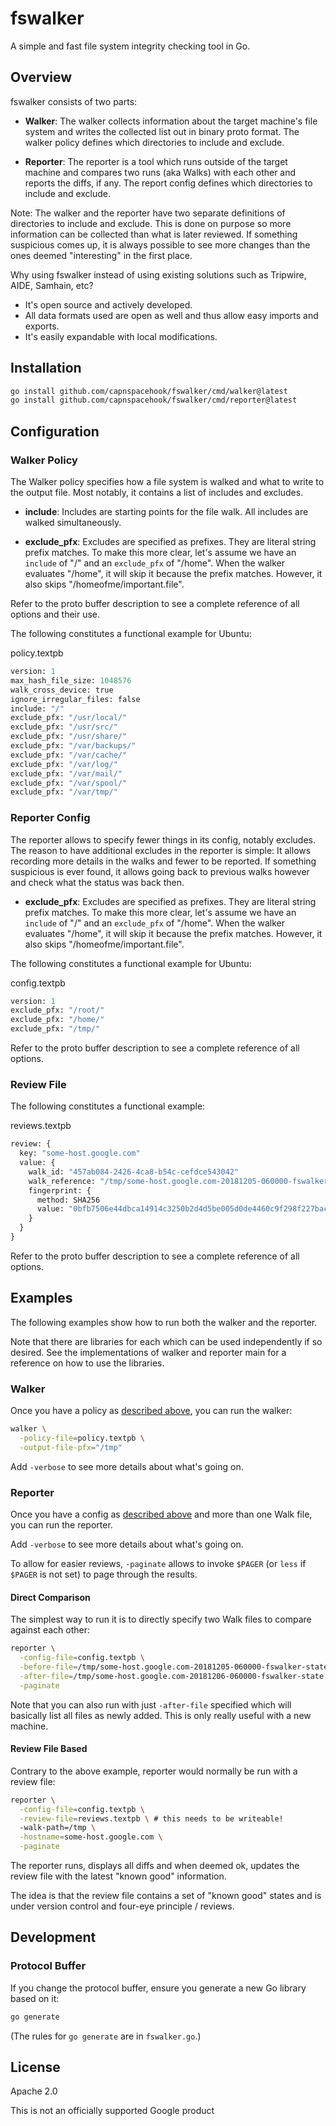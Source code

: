 # fswalker

A simple and fast file system integrity checking tool in Go.

## Overview

fswalker consists of two parts:

*   **Walker**: The walker collects information about the target machine's file
    system and writes the collected list out in binary proto format. The walker
    policy defines which directories to include and exclude.

*   **Reporter**: The reporter is a tool which runs outside of the target
    machine and compares two runs (aka Walks) with each other and reports the
    diffs, if any. The report config defines which
    directories to include and exclude.

Note: The walker and the reporter have two separate definitions of directories
to include and exclude. This is done on purpose so more information can be
collected than what is later reviewed. If something suspicious comes up, it is
always possible to see more changes than the ones deemed "interesting" in the
first place.

Why using fswalker instead of using existing solutions such as Tripwire,
AIDE, Samhain, etc?

*  It's open source and actively developed.
*  All data formats used are open as well and thus allow easy imports and
   exports.
*  It's easily expandable with local modifications.

## Installation

```sh
go install github.com/capnspacehook/fswalker/cmd/walker@latest
go install github.com/capnspacehook/fswalker/cmd/reporter@latest
```

## Configuration

### Walker Policy

The Walker policy specifies how a file system is walked and what to write to the
output file. Most notably, it contains a list of includes and excludes.

*  **include**: Includes are starting points for the file walk. All includes are
   walked simultaneously.

*  **exclude_pfx**: Excludes are specified as prefixes. They are literal string
   prefix matches. To make this more clear, let's assume we have an `include` of
   "/" and an `exclude_pfx` of "/home". When the walker evaluates "/home", it
   will skip it because the prefix matches. However, it also skips
   "/homeofme/important.file".

Refer to the proto buffer description to see a complete reference of all
options and their use.

The following constitutes a functional example for Ubuntu:

policy.textpb

```protobuf
version: 1
max_hash_file_size: 1048576
walk_cross_device: true
ignore_irregular_files: false
include: "/"
exclude_pfx: "/usr/local/"
exclude_pfx: "/usr/src/"
exclude_pfx: "/usr/share/"
exclude_pfx: "/var/backups/"
exclude_pfx: "/var/cache/"
exclude_pfx: "/var/log/"
exclude_pfx: "/var/mail/"
exclude_pfx: "/var/spool/"
exclude_pfx: "/var/tmp/"
```

### Reporter Config

The reporter allows to specify fewer things in its config, notably excludes.
The reason to have additional excludes in the reporter is simple: It allows
recording more details in the walks and fewer to be reported. If something
suspicious is ever found, it allows going back to previous walks however and
check what the status was back then.

*  **exclude_pfx**: Excludes are specified as prefixes. They are literal string
   prefix matches. To make this more clear, let's assume we have an `include` of
   "/" and an `exclude_pfx` of "/home". When the walker evaluates "/home", it
   will skip it because the prefix matches. However, it also skips
   "/homeofme/important.file".

The following constitutes a functional example for Ubuntu:

config.textpb

```protobuf
version: 1
exclude_pfx: "/root/"
exclude_pfx: "/home/"
exclude_pfx: "/tmp/"
```

Refer to the proto buffer description to see a complete reference of all
options.

### Review File

The following constitutes a functional example:

reviews.textpb

```protobuf
review: {
  key: "some-host.google.com"
  value: {
    walk_id: "457ab084-2426-4ca8-b54c-cefdce543042"
    walk_reference: "/tmp/some-host.google.com-20181205-060000-fswalker-state.pb"
    fingerprint: {
      method: SHA256
      value: "0bfb7506e44dbca14914c3250b2d4d5be005d0de4460c9f298f227bac096f642"
    }
  }
}
```

Refer to the proto buffer description to see a complete reference of all
options.

## Examples

The following examples show how to run both the walker and the reporter.

Note that there are libraries for each which can be used independently if so
desired. See the implementations of walker and reporter main for a reference on
how to use the libraries.

### Walker

Once you have a policy as [described above](#walker-policy), you can run the
walker:

```sh
walker \
  -policy-file=policy.textpb \
  -output-file-pfx="/tmp"
```

Add `-verbose` to see more details about what's going on.

### Reporter

Once you have a config as [described above](#reporter-config) and more than one
Walk file, you can run the reporter.

Add `-verbose` to see more details about what's going on.

To allow for easier reviews, `-paginate` allows to invoke `$PAGER` (or `less`
if `$PAGER` is not set) to page through the results.

#### Direct Comparison

The simplest way to run it is to directly specify two Walk files to compare
against each other:

```sh
reporter \
  -config-file=config.textpb \
  -before-file=/tmp/some-host.google.com-20181205-060000-fswalker-state.pb \
  -after-file=/tmp/some-host.google.com-20181206-060000-fswalker-state.pb \
  -paginate
```

Note that you can also run with just `-after-file` specified which will basically
list all files as newly added. This is only really useful with a new machine.

#### Review File Based

Contrary to the above example, reporter would normally be run with a review
file:

```sh
reporter \
  -config-file=config.textpb \
  -review-file=reviews.textpb \ # this needs to be writeable!
  -walk-path=/tmp \
  -hostname=some-host.google.com \
  -paginate
```

The reporter runs, displays all diffs and when deemed ok, updates the review file
with the latest "known good" information.

The idea is that the review file contains a set of "known good" states and is
under version control and four-eye principle / reviews.

## Development

### Protocol Buffer

If you change the protocol buffer, ensure you generate a new Go library based on it:

```sh
go generate
```

(The rules for `go generate` are in `fswalker.go`.)

## License

Apache 2.0

This is not an officially supported Google product
